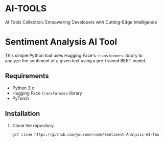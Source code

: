 # AI-TOOLS
AI Tools Collection: Empowering Developers with Cutting-Edge Intelligence  
# Sentiment Analysis AI Tool

This simple Python tool uses Hugging Face's `transformers` library to analyze the sentiment of a given text using a pre-trained BERT model.

## Requirements

- Python 3.x
- Hugging Face `transformers` library
- PyTorch

## Installation

1. Clone the repository:
   ```bash
   git clone https://github.com/yourusername/Sentiment-Analysis-AI-Tool.git
